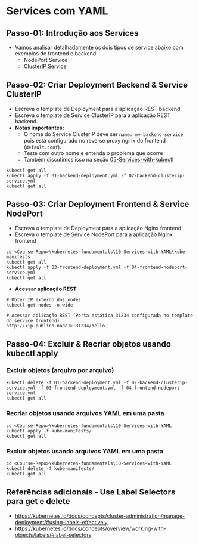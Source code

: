 
# Services com YAML

## Passo-01: Introdução aos Services
- Vamos analisar detalhadamente os dois tipos de service abaixo com exemplos de frontend e backend:
  - NodePort Service
  - ClusterIP Service

## Passo-02: Criar Deployment Backend & Service ClusterIP
- Escreva o template de Deployment para a aplicação REST backend.
- Escreva o template de Service ClusterIP para a aplicação REST backend.
- **Notas importantes:**
  - O nome do Service ClusterIP deve ser `name: my-backend-service` pois está configurado no reverse proxy nginx do frontend (`default.conf`).
  - Teste com outro nome e entenda o problema que ocorre
  - Também discutimos isso na seção [05-Services-with-kubectl](/05-Services-with-kubectl/README.md)
```
kubectl get all
kubectl apply -f 01-backend-deployment.yml -f 02-backend-clusterip-service.yml
kubectl get all
```

## Passo-03: Criar Deployment Frontend & Service NodePort
- Escreva o template de Deployment para a aplicação Nginx frontend
- Escreva o template de Service NodePort para a aplicação Nginx frontend
```
cd <Course-Repo>\kubernetes-fundamentals\10-Services-with-YAML\kube-manifests
kubectl get all
kubectl apply -f 03-frontend-deployment.yml -f 04-frontend-nodeport-service.yml
kubectl get all
```
- **Acessar aplicação REST**
```
# Obter IP externo dos nodes
kubectl get nodes -o wide

# Acessar aplicação REST (Porta estática 31234 configurada no template do service frontend)
http://<ip-publico-node1>:31234/hello
```

## Passo-04: Excluir & Recriar objetos usando kubectl apply
### Excluir objetos (arquivo por arquivo)
```
kubectl delete -f 01-backend-deployment.yml -f 02-backend-clusterip-service.yml -f 03-frontend-deployment.yml -f 04-frontend-nodeport-service.yml
kubectl get all
```
### Recriar objetos usando arquivos YAML em uma pasta
```
cd <Course-Repo>\kubernetes-fundamentals\10-Services-with-YAML
kubectl apply -f kube-manifests/
kubectl get all
```
### Excluir objetos usando arquivos YAML em uma pasta
```
cd <Course-Repo>\kubernetes-fundamentals\10-Services-with-YAML
kubectl delete -f kube-manifests/
kubectl get all
```

## Referências adicionais - Use Label Selectors para get e delete
- https://kubernetes.io/docs/concepts/cluster-administration/manage-deployment/#using-labels-effectively
- https://kubernetes.io/docs/concepts/overview/working-with-objects/labels/#label-selectors